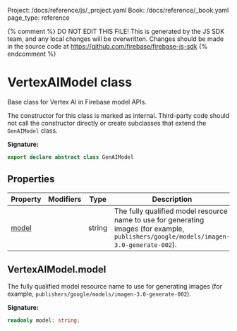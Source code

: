 Project: /docs/reference/js/_project.yaml
Book: /docs/reference/_book.yaml
page_type: reference

{% comment %}
DO NOT EDIT THIS FILE!
This is generated by the JS SDK team, and any local changes will be
overwritten. Changes should be made in the source code at
https://github.com/firebase/firebase-js-sdk
{% endcomment %}

# VertexAIModel class
Base class for Vertex AI in Firebase model APIs.

The constructor for this class is marked as internal. Third-party code should not call the constructor directly or create subclasses that extend the `GenAIModel` class.

<b>Signature:</b>

```typescript
export declare abstract class GenAIModel 
```

## Properties

|  Property | Modifiers | Type | Description |
|  --- | --- | --- | --- |
|  [model](./vertexai.vertexaimodel.md#vertexaimodelmodel) |  | string | The fully qualified model resource name to use for generating images (for example, <code>publishers/google/models/imagen-3.0-generate-002</code>). |

## VertexAIModel.model

The fully qualified model resource name to use for generating images (for example, `publishers/google/models/imagen-3.0-generate-002`<!-- -->).

<b>Signature:</b>

```typescript
readonly model: string;
```
